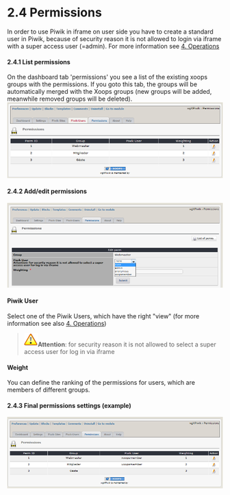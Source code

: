 # 2.4 Permissions
In order to use Piwik in iframe on user side you have to create a standard user in Piwik, because of security reason it is not allowed to login via iframe with a super access user (=admin). For more information see [4. Operations](4operations.md)

#### 2.4.1 List permissions
On the dashboard tab 'permissions' you see a list of the existing xoops groups with the permissions. If you goto this tab, the groups will be automatically merged with the Xoops groups (new groups will be added, meanwhile removed groups will be deleted).
![](../assets/2admin_perms1.png)

#### 2.4.2 Add/edit permissions
![](../assets/2admin_perms2.png)
#### Piwik User
Select one of the Piwik Users, which have the right "view" (for more information see also [4. Operations](4operations.md))
 >![](../assets/info/important.png)**Attention**: for security reason it is not allowed to select a super access user for log in via iframe

#### Weight
You can define the ranking of the permissions for users, which are members of different groups.

#### 2.4.3 Final permissions settings (example)
![](../assets/2admin_perms3.png)



